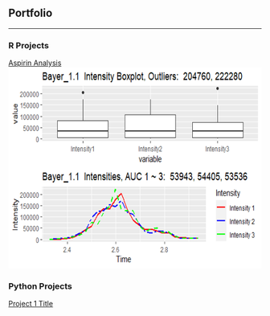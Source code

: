 ## Portfolio


---


### R Projects


[Aspirin Analysis](https://github.com/cbrayanalytics/portfolio/blob/main/rproject/aspirin.rmd)
<img src="https://github.com/cbrayanalytics/portfolio/blob/main/rproject/Bayer.png" style="width:600px;height:400px;">


### Python Projects
[Project 1 Title](http://example.com)
